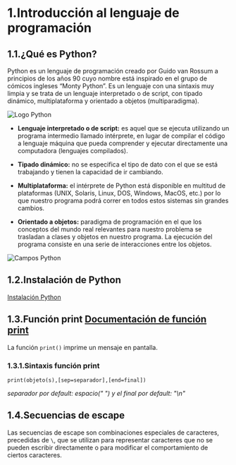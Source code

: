 # 1.Introducción al lenguaje de programación

## 1.1.¿Qué es Python?

Python es un lenguaje de programación creado por Guido van Rossum a principios de los años 90 cuyo nombre está inspirado en el grupo de cómicos ingleses “Monty Python”. Es un lenguaje con una sintaxis muy limpia y se trata de un lenguaje interpretado o de script, con tipado dinámico, multiplataforma y orientado a objetos (multiparadigma).

![Logo Python](https://i.blogs.es/82a331/python/840_560.jpeg)

- **Lenguaje interpretado o de script:** es aquel que se ejecuta utilizando un programa intermedio llamado intérprete, en lugar de compilar el código a lenguaje máquina que pueda comprender y ejecutar directamente una computadora (lenguajes compilados).

- **Tipado dinámico:** no se especifica el tipo de dato con el que se está trabajando y tienen la capacidad de ir cambiando.

- **Multiplataforma:** el intérprete de Python está disponible en multitud de plataformas (UNIX, Solaris, Linux, DOS, Windows, MacOS, etc.) por lo que nuestro programa podrá correr en todos estos sistemas sin grandes cambios.

- **Orientado a objetos:** paradigma de programación en el que los conceptos del mundo real relevantes para nuestro problema se trasladan a clases y objetos en nuestro programa. La ejecución del programa consiste en una serie de interacciones entre los objetos.

![Campos Python](https://edteam-media.s3.amazonaws.com/blogs/original/99f12253-59b5-4050-8247-6b0816e25172.png)

## 1.2.Instalación de Python

[Instalación Python]()

## 1.3.Función print [Documentación de función print](https://www.w3schools.com/python/ref_func_print.asp)

La función `print()` imprime un mensaje en pantalla.

### 1.3.1.Sintaxis función print

```
print(objeto(s),[sep=separador],[end=final])
```
*separador por default: espacio(" ") y el final por default: "\n"*

## 1.4.Secuencias de escape

Las secuencias de escape son combinaciones especiales de caracteres, precedidas de `\`, que se utilizan para representar caracteres que no se pueden escribir directamente o para modificar el comportamiento de ciertos caracteres.